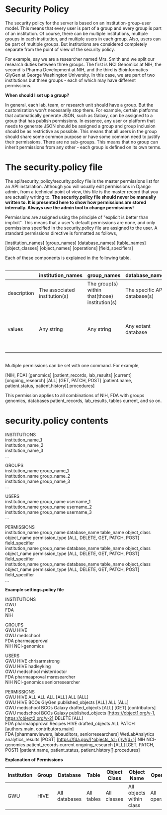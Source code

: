 
# Security Policy

The security policy for the server is based on an institution-group-user model.  This means that every user is part of a group and every group is part of an institution.  Of course, there can be multiple institutions, multiple groups in each institution, and multiple users in each group.  Also, users can be part of multiple groups.  But institutions are considered completely separate from the point of view of the security policy.

For example, say we are a researcher named Mrs. Smith and we split our research duties between three groups.  The first is NCI Genomics at NIH, the second is Pharma Development at NIH, and the third is Bioinformatics-GlyGen at George Washington University.  In this case, we are part of two institutions but three groups - each of which may have different permissions.

**When should I set up a group?**

In general, each lab, team, or research unit should have a group.  But the customization won't necessarily stop there.  For example, certain platforms that automatically generate JSON, such as Galaxy, can be assigned to a group that has publish permissions.  In essence, any user or platform that needs to generate JSON should be assigned a group and group inclusion should be as restrictive as possible.  This means that all users in the group should share some common purpose or have some common need to justify their permissions.  There are no sub-groups.  This means that no group can inherit permissions from any other - each group is defined on its own terms.

# The security.policy file

The api/security_policy/security.policy file is the master permissions list for an API installation.  Although you will usually edit permissions in Django admin, from a technical point of view, this file is the master record that you are actually writing to.  **The security.policy file should never be manually written to.  It is presented here to show how permissions are stored internally.  Always use the admin tool to change permissions!**

Permissions are assigned using the principle of "explicit is better than implicit".  This means that a user's default permissions are none, and only permissions specified in the security.policy file are assigned to the user.  A standard permissions directive is formatted as follows,

[institution_names] [group_names] [database_names] [table_names] [object_classes] [object_names] [operations] [field_specifiers]

Each of these components is explained in the following table.<br/>
<br/>

||institution_names | group_names | database_names | table_names | object_classes | object_names | operations | field_specifiers
------------ | ------------ | ------------- | ------------- | ------------- | ------------- | ------------- | ------------- | -------------
description | The associated institution(s) | The group(s) within that(those) institution(s) | The specific API database(s) | The specific table(s) | The "class(es)" of objects (see below) | The name(s) of the objects within a given class | The operation(s) | The field(s) to apply the operation to
values | Any string | Any string | Any extant database | Any extant table | Any extant object class | Any extant object name within that class | Any combination of ALL, DELETE, GET, PATCH, POST | Any extant field within the named object


<br/>Multiple permissions can be set with one command.  For example, <br/>

[NIH, FDA] [genomics] [patient_records, lab_results] [current] [ongoing_research] [ALL] [GET, PATCH, POST] [patient.name, patient.status, patient.history[].procedures]

This permission applies to all combinations of NIH, FDA with groups genomics, databases patient_records, lab_results, tables current, and so on.

# security.policy contents

INSTITUTIONS<br/>
institution_name_1<br/>
institution_name_2<br/>
institution_name_3<br/>
...<br/>

GROUPS<br/>
institution_name group_name_1<br/>
institution_name group_name_2<br/>
institution_name group_name_3<br/>
...<br/>

USERS<br/>
institution_name group_name username_1<br/>
institution_name group_name username_2<br/>
institution_name group_name username_3<br/>
...<br/>

PERMISSIONS<br/>
institution_name group_name database_name table_name object_class object_name permission_type [ALL, DELETE, GET, PATCH, POST] field_specifier<br/>
institution_name group_name database_name table_name object_class object_name permission_type [ALL, DELETE, GET, PATCH, POST] field_specifier<br/>
institution_name group_name database_name table_name object_class object_name permission_type [ALL, DELETE, GET, PATCH, POST] field_specifier<br/>
...<br/>

**Example settings.policy file**

INSTITUTIONS<br/>
GWU<br/>
FDA<br/>
NIH<br/>

GROUPS<br/>
GWU HIVE<br/>
GWU medschool<br/>
FDA pharmaapproval<br/>
NIH NCI-genomics<br/>

USERS<br/>
GWU HIVE chrisarmstrong<br/>
GWU HIVE hadleyking<br/>
GWU medschool misterdoctor<br/>
FDA pharmaaproval msresearcher<br/>
NIH NCI-genomics seniorresearcher<br/>

PERMISSIONS<br/>
GWU HIVE ALL ALL ALL [ALL] ALL [ALL]<br/>
GWU HIVE BCOs GlyGen published_objects [ALL] ALL [ALL]<br/>
GWU medschool BCOs Galaxy drafted_objects [ALL] [GET] [contributors]<br/>
GWU medschool BCOs Galaxy published_objects [https://object1.org/v-1, https://object2.org/v-2] DELETE [ALL]<br/>
FDA pharmaapproval Recipes HIVE drafted_objects ALL PATCH [authors.main, contributors.main]<br/>
FDA [pharmareviewers, labauditors, seniorresearchers] WetLabAnalytics analytics_results [POST] [https://fda.gov/[^objects_(d+)]/v/(d+)] 
NIH NCI-genomics patient_records current ongoing_research [ALL] [GET, PATCH, POST] [patient.name, patient.status, patient.history[].procedures]<br/>

**Explanation of Permissions**

Institution | Group | Database | Table | Object Class | Object Name | Operation | Object Fields
------------ | ------------- | ------------- | ------------- | ------------- | ------------- | ------------- | -------------
GWU | HIVE | All databases | All tables | All classes | All objects within class | All operations | All fields
